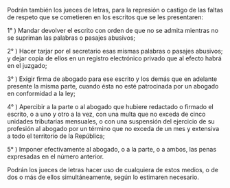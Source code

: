 Podrán también los jueces de letras, para la represión o castigo de las faltas de respeto que se cometieren en los escritos que se les presentaren:

1° ) Mandar devolver el escrito con orden de que no se admita mientras no se supriman las palabras o pasajes abusivos;

2° ) Hacer tarjar por el secretario esas mismas palabras o pasajes abusivos; y dejar copia de ellos en un registro electrónico privado que al efecto habrá en el juzgado;

3° ) Exigir firma de abogado para ese escrito y los demás que en adelante presente la misma parte, cuando ésta no esté patrocinada por un abogado en conformidad a la ley;

4° ) Apercibir a la parte o al abogado que hubiere redactado o firmado el escrito, o a uno y otro a la vez, con una multa que no exceda de cinco unidades tributarias mensuales, o con una suspensión del ejercicio de su profesión al abogado por un término que no exceda de un mes y extensiva a todo el territorio de la República;

5° ) Imponer efectivamente al abogado, o a la parte, o a ambos, las penas expresadas en el número anterior.

Podrán los jueces de letras hacer uso de cualquiera de estos medios, o de dos o más de ellos simultáneamente, según lo estimaren necesario.
